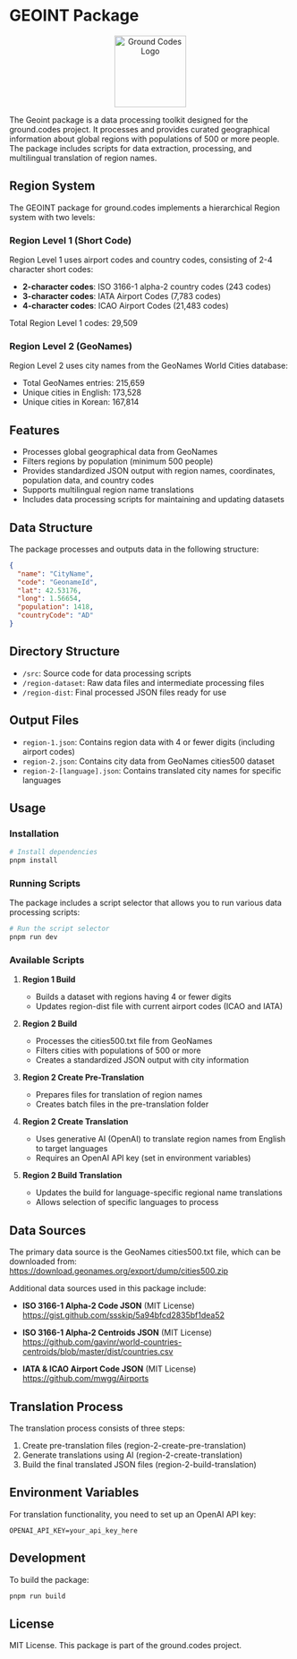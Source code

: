 # GEOINT Package

<p align="center">
  <img src="https://i.imgur.com/eQ9JpzY.png" width="128" alt="Ground Codes Logo">
</p>

The Geoint package is a data processing toolkit designed for the ground.codes project. It processes and provides curated geographical information about global regions with populations of 500 or more people. The package includes scripts for data extraction, processing, and multilingual translation of region names.

## Region System

The GEOINT package for ground.codes implements a hierarchical Region system with two levels:

### Region Level 1 (Short Code)

Region Level 1 uses airport codes and country codes, consisting of 2-4 character short codes:

- **2-character codes**: ISO 3166-1 alpha-2 country codes (243 codes)
- **3-character codes**: IATA Airport Codes (7,783 codes)
- **4-character codes**: ICAO Airport Codes (21,483 codes)

Total Region Level 1 codes: 29,509

### Region Level 2 (GeoNames)

Region Level 2 uses city names from the GeoNames World Cities database:

- Total GeoNames entries: 215,659
- Unique cities in English: 173,528
- Unique cities in Korean: 167,814

## Features

- Processes global geographical data from GeoNames
- Filters regions by population (minimum 500 people)
- Provides standardized JSON output with region names, coordinates, population data, and country codes
- Supports multilingual region name translations
- Includes data processing scripts for maintaining and updating datasets

## Data Structure

The package processes and outputs data in the following structure:

```json
{
  "name": "CityName",
  "code": "GeonameId",
  "lat": 42.53176,
  "long": 1.56654,
  "population": 1418,
  "countryCode": "AD"
}
```

## Directory Structure

- `/src`: Source code for data processing scripts
- `/region-dataset`: Raw data files and intermediate processing files
- `/region-dist`: Final processed JSON files ready for use

## Output Files

- `region-1.json`: Contains region data with 4 or fewer digits (including airport codes)
- `region-2.json`: Contains city data from GeoNames cities500 dataset
- `region-2-[language].json`: Contains translated city names for specific languages

## Usage

### Installation

```bash
# Install dependencies
pnpm install
```

### Running Scripts

The package includes a script selector that allows you to run various data processing scripts:

```bash
# Run the script selector
pnpm run dev
```

### Available Scripts

1. **Region 1 Build**

   - Builds a dataset with regions having 4 or fewer digits
   - Updates region-dist file with current airport codes (ICAO and IATA)

2. **Region 2 Build**

   - Processes the cities500.txt file from GeoNames
   - Filters cities with populations of 500 or more
   - Creates a standardized JSON output with city information

3. **Region 2 Create Pre-Translation**

   - Prepares files for translation of region names
   - Creates batch files in the pre-translation folder

4. **Region 2 Create Translation**

   - Uses generative AI (OpenAI) to translate region names from English to target languages
   - Requires an OpenAI API key (set in environment variables)

5. **Region 2 Build Translation**
   - Updates the build for language-specific regional name translations
   - Allows selection of specific languages to process

## Data Sources

The primary data source is the GeoNames cities500.txt file, which can be downloaded from:
https://download.geonames.org/export/dump/cities500.zip

Additional data sources used in this package include:

- **ISO 3166-1 Alpha-2 Code JSON**
  (MIT License) https://gist.github.com/ssskip/5a94bfcd2835bf1dea52

- **ISO 3166-1 Alpha-2 Centroids JSON**
  (MIT License) https://github.com/gavinr/world-countries-centroids/blob/master/dist/countries.csv

- **IATA & ICAO Airport Code JSON**
  (MIT License) https://github.com/mwgg/Airports

## Translation Process

The translation process consists of three steps:

1. Create pre-translation files (region-2-create-pre-translation)
2. Generate translations using AI (region-2-create-translation)
3. Build the final translated JSON files (region-2-build-translation)

## Environment Variables

For translation functionality, you need to set up an OpenAI API key:

```
OPENAI_API_KEY=your_api_key_here
```

## Development

To build the package:

```bash
pnpm run build
```

## License

MIT License. This package is part of the ground.codes project.
